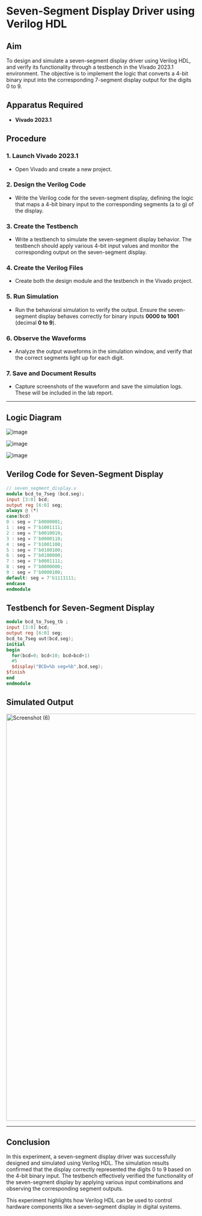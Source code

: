 # Seven-Segment Display Driver using Verilog HDL

## Aim  
To design and simulate a seven-segment display driver using Verilog HDL, and verify its functionality through a testbench in the Vivado 2023.1 environment. The objective is to implement the logic that converts a 4-bit binary input into the corresponding 7-segment display output for the digits 0 to 9.

## Apparatus Required  
- **Vivado 2023.1**  

## Procedure  

### 1. Launch Vivado 2023.1  
- Open Vivado and create a new project.  

### 2. Design the Verilog Code  
- Write the Verilog code for the seven-segment display, defining the logic that maps a 4-bit binary input to the corresponding segments (a to g) of the display.  

### 3. Create the Testbench  
- Write a testbench to simulate the seven-segment display behavior. The testbench should apply various 4-bit input values and monitor the corresponding output on the seven-segment display.  

### 4. Create the Verilog Files  
- Create both the design module and the testbench in the Vivado project.  

### 5. Run Simulation  
- Run the behavioral simulation to verify the output. Ensure the seven-segment display behaves correctly for binary inputs **0000 to 1001** (decimal **0 to 9**).  

### 6. Observe the Waveforms  
- Analyze the output waveforms in the simulation window, and verify that the correct segments light up for each digit.  

### 7. Save and Document Results  
- Capture screenshots of the waveform and save the simulation logs. These will be included in the lab report.  

---
## Logic Diagram

![image](https://github.com/user-attachments/assets/e561cdb5-b1b0-42d0-94f5-e1efaec9704c)

![image](https://github.com/user-attachments/assets/dc32254e-f88d-471a-a2ba-e4ec5eb3fc11)

![image](https://github.com/user-attachments/assets/a8a8921e-0a37-4697-86d8-0c43cd8aef5a)

## Verilog Code for Seven-Segment Display  

```verilog
// seven_segment_display.v
module bcd_to_7seg (bcd,seg);
input [3:0] bcd;
output reg [6:0] seg;
always @ (*)
case(bcd)
0 : seg = 7'b0000001; 
1 : seg = 7'b1001111; 
2 : seg = 7'b0010010; 
3 : seg = 7'b0000110; 
4 : seg = 7'b1001100; 
5 : seg = 7'b0100100; 
6 : seg = 7'b0100000; 
7 : seg = 7'b0001111; 
8 : seg = 7'b0000000; 
9 : seg = 7'b0000100; 
default: seg = 7'b1111111; 
endcase
endmodule
```
## Testbench for Seven-Segment Display
```verilog
module bcd_to_7seg_tb ;
input [3:0] bcd;
output reg [6:0] seg;
bcd_to_7seg uut(bcd,seg);
initial
begin
  for(bcd=0; bcd<10; bcd=bcd+1)
  #5
  $display("BCD=%b seg=%b",bcd,seg);
$finish
end
endmodule
```
## Simulated Output

<img width="1920" height="1080" alt="Screenshot (6)" src="https://github.com/user-attachments/assets/94c983c4-9f65-4eb7-86a0-64d2b3cacae2" />



---

## Conclusion
In this experiment, a seven-segment display driver was successfully designed and simulated using Verilog HDL. The simulation results confirmed that the display correctly represented the digits 0 to 9 based on the 4-bit binary input. The testbench effectively verified the functionality of the seven-segment display by applying various input combinations and observing the corresponding segment outputs.

This experiment highlights how Verilog HDL can be used to control hardware components like a seven-segment display in digital systems.
